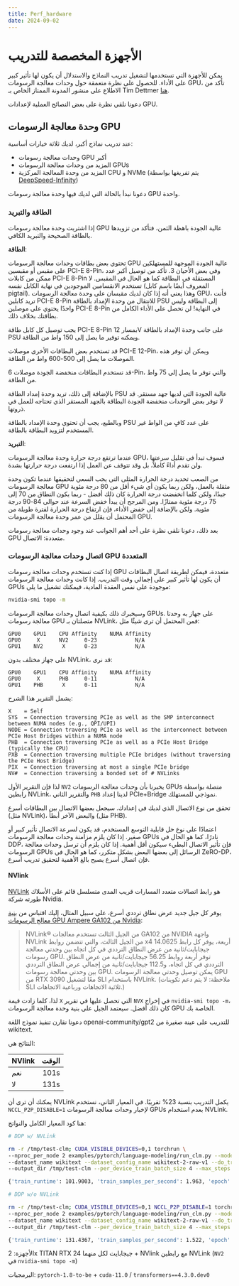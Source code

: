 ```yaml
---
title: Perf_hardware
date: 2024-09-02
---
```


# الأجهزة المخصصة للتدريب

يمكن للأجهزة التي تستخدمها لتشغيل تدريب النماذج والاستدلال أن يكون لها تأثير كبير على الأداء. للحصول على نظرة متعمقة حول وحدات معالجة الرسومات GPU، تأكد من الاطلاع على منشور المدونة الممتاز الخاص بـ Tim Dettmer [هنا](https://timdettmers.com/2020/09/07/which-gpu-for-deep-learning/).

دعونا نلقي نظرة على بعض النصائح العملية لإعدادات GPU.

## وحدة معالجة الرسومات GPU

عند تدريب نماذج أكبر، لديك ثلاثة خيارات أساسية:

- وحدات معالجة رسومات GPU أكبر
- المزيد من وحدات معالجة الرسومات GPUs
- المزيد من وحدة المعالجة المركزية CPU و NVMe (يتم تفريغها بواسطة [DeepSpeed-Infinity](main_classes/deepspeed#nvme-support))

دعونا نبدأ بالحالة التي لديك فيها وحدة معالجة رسومات GPU واحدة.

### الطاقة والتبريد

إذا اشتريت وحدة معالجة رسومات GPU عالية الجودة باهظة الثمن، فتأكد من تزويدها بالطاقة الصحيحة والتبريد الكافي.

**الطاقة**:

تحتوي بعض بطاقات وحدات معالجة الرسومات GPU عالية الجودة الموجهة للمستهلكين على مقبس أو مقبسين PCI-E 8-Pin، وفي بعض الأحيان 3. تأكد من توصيل أكبر عدد ممكن من كابلات PCI-E 8-Pin المستقلة في البطاقة كما هو الحال في المقبس. لا تستخدم الانقسامين الموجودين في نهاية الكابل نفسه (المعروف أيضًا باسم كابل pigtail). وهذا يعني أنه إذا كان لديك مقبسان على وحدة معالجة الرسومات GPU، فأنت تريد كابلين PCI-E 8-Pin للانتقال من وحدة الإمداد بالطاقة PSU إلى البطاقة وليس واحدًا يحتوي على موصلين PCI-E 8-Pin في النهاية! لن تحصل على الأداء الكامل من بطاقتك بخلاف ذلك.

يجب توصيل كل كابل طاقة PCI-E 8-Pin بمسار 12V على جانب وحدة الإمداد بالطاقة PSU ويمكنه توفير ما يصل إلى 150 واط من الطاقة.

قد تستخدم بعض البطاقات الأخرى موصلات PCI-E 12-Pin، ويمكن أن توفر هذه الموصلات ما يصل إلى 500-600 واط من الطاقة.

قد تستخدم البطاقات منخفضة الجودة موصلات 6-Pin، والتي توفر ما يصل إلى 75 واط من الطاقة.

بالإضافة إلى ذلك، تريد وحدة إمداد الطاقة PSU عالية الجودة التي لديها جهد مستقر. قد لا توفر بعض الوحدات منخفضة الجودة البطاقة بالجهد المستقر الذي تحتاجه للعمل في ذروتها.

وبالطبع، يجب أن تحتوي وحدة الإمداد بالطاقة PSU على عدد كافٍ من الواط غير المستخدم لتزويد البطاقة بالطاقة.

**التبريد**:

عندما ترتفع درجة حرارة وحدة معالجة الرسومات GPU، فسوف تبدأ في تقليل سرعتها ولن تقدم أداءً كاملاً، بل وقد تتوقف عن العمل إذا ارتفعت درجة حرارتها بشدة.

من الصعب تحديد درجة الحرارة المثلى التي يجب السعي لتحقيقها عندما تكون وحدة معالجة الرسومات GPU مثقلة بالعمل، ولكن ربما يكون أي شيء أقل من 80 درجة مئوية جيدًا، ولكن كلما انخفضت درجة الحرارة كان ذلك أفضل - ربما يكون النطاق من 70 إلى 75 درجة مئوية ممتازًا. ومن المرجح أن يبدأ خفض السرعة عند حوالي 84-90 درجة مئوية. ولكن بالإضافة إلى خفض الأداء، فإن ارتفاع درجة الحرارة لفترة طويلة من المحتمل أن يقلل من عمر وحدة معالجة الرسومات GPU.

بعد ذلك، دعونا نلقي نظرة على أحد أهم الجوانب عند وجود وحدات معالجة رسومات GPU متعددة: الاتصال.

### اتصال وحدات معالجة الرسومات GPU المتعددة

إذا كنت تستخدم وحدات معالجة رسومات GPU متعددة، فيمكن لطريقة اتصال البطاقات أن يكون لها تأثير كبير على إجمالي وقت التدريب. إذا كانت وحدات معالجة الرسومات GPUs موجودة على نفس العقدة المادية، فيمكنك تشغيل ما يلي:

```bash
nvidia-smi topo -m
```

وسيخبرك ذلك بكيفية اتصال وحدات معالجة الرسومات GPUs. على جهاز به وحدتا معالجة رسومات GPU متصلتان بـ NVLink، فمن المحتمل أن ترى شيئًا مثل:

```
GPU0    GPU1    CPU Affinity    NUMA Affinity
GPU0     X      NV2     0-23            N/A
GPU1    NV2      X      0-23            N/A
```

على جهاز مختلف بدون NVLink، قد نرى:

```
GPU0    GPU1    CPU Affinity    NUMA Affinity
GPU0     X      PHB     0-11            N/A
GPU1    PHB      X      0-11            N/A
```

يشمل التقرير هذا الشرح:

```
X    = Self
SYS  = Connection traversing PCIe as well as the SMP interconnect between NUMA nodes (e.g., QPI/UPI)
NODE = Connection traversing PCIe as well as the interconnect between PCIe Host Bridges within a NUMA node
PHB  = Connection traversing PCIe as well as a PCIe Host Bridge (typically the CPU)
PXB  = Connection traversing multiple PCIe bridges (without traversing the PCIe Host Bridge)
PIX  = Connection traversing at most a single PCIe bridge
NV#  = Connection traversing a bonded set of # NVLinks
```

لذا فإن التقرير الأول `NV2` يخبرنا بأن وحدات معالجة الرسومات GPUs متصلة بواسطة رابطين NVLink، والتقرير الثاني `PHB` لدينا إعداد PCIe+Bridge نموذجي للمستهلك.

تحقق من نوع الاتصال الذي لديك في إعدادك. سيجعل بعضها الاتصال بين البطاقات أسرع (مثل NVLink)، والبعض الآخر أبطأ (مثل PHB).

اعتمادًا على نوع حل قابلية التوسع المستخدم، قد يكون لسرعة الاتصال تأثير كبير أو صغير. إذا كان يلزم مزامنة وحدات معالجة الرسومات GPUs نادرًا، كما هو الحال في DDP، فإن تأثير الاتصال البطيء سيكون أقل أهمية. إذا كان يلزم أن ترسل وحدات معالجة الرسومات GPUs الرسائل إلى بعضها البعض بشكل متكرر، كما هو الحال في ZeRO-DP، فإن اتصال أسرع يصبح بالغ الأهمية لتحقيق تدريب أسرع.

#### NVlink

[NVLink](https://en.wikipedia.org/wiki/NVLink) هو رابط اتصالات متعدد المسارات قريب المدى متسلسل قائم على الأسلاك طورته شركة Nvidia.

يوفر كل جيل جديد عرض نطاق ترددي أسرع، على سبيل المثال، إليك اقتباس من [بنية معالج الرسومات GPU Ampere GA102 من Nvidia](https://www.nvidia.com/content/dam/en-zz/Solutions/geforce/ampere/pdf/NVIDIA-ampere-GA102-GPU-Architecture-Whitepaper-V1.pdf):

> NVLink® من الجيل الثالث
> تستخدم معالجات GA102 من NVIDIA واجهة NVLink من الجيل الثالث، والتي تتضمن روابط x4 أربعة،
> يوفر كل رابط 14.0625 جيجابايت/ثانية من عرض النطاق الترددي في كل اتجاه بين وحدتي معالجة رسومات GPU. توفر أربعة
> روابط 56.25 جيجابايت/ثانية من عرض النطاق الترددي في كل اتجاه، و112.5 جيجابايت/ثانية من إجمالي عرض النطاق الترددي
> بين وحدتي معالجة رسومات GPU. يمكن توصيل وحدتي معالجة الرسومات GPU من RTX 3090 معًا لتشغيل SLI باستخدام NVLink.
> (ملاحظة: لا يتم دعم تكوينات SLI ثلاثية الاتجاهات ورباعية الاتجاهات.)

لذا، كلما زادت قيمة `X` التي تحصل عليها في تقرير `NVX` في إخراج `nvidia-smi topo -m`، كان ذلك أفضل. سيعتمد الجيل على بنية وحدة معالجة الرسومات GPU الخاصة بك.

دعونا نقارن تنفيذ نموذج اللغة openai-community/gpt2 للتدريب على عينة صغيرة من wikitext.

النتائج هي:

| NVlink | الوقت |
| -----  | ---: |
| نعم      | 101s |
| لا      | 131s |

يمكنك أن ترى أن NVLink يكمل التدريب بنسبة 23% تقريبًا. في المعيار الثاني، نستخدم `NCCL_P2P_DISABLE=1` لإخبار وحدات معالجة الرسومات GPUs بعدم استخدام NVLink.

هنا كود المعيار الكامل والنواتج:

```bash
# DDP w/ NVLink

rm -r /tmp/test-clm; CUDA_VISIBLE_DEVICES=0,1 torchrun \
--nproc_per_node 2 examples/pytorch/language-modeling/run_clm.py --model_name_or_path openai-community/gpt2 \
--dataset_name wikitext --dataset_config_name wikitext-2-raw-v1 --do_train \
--output_dir /tmp/test-clm --per_device_train_batch_size 4 --max_steps 200

{'train_runtime': 101.9003, 'train_samples_per_second': 1.963, 'epoch': 0.69}

# DDP w/o NVLink

rm -r /tmp/test-clm; CUDA_VISIBLE_DEVICES=0,1 NCCL_P2P_DISABLE=1 torchrun \
--nproc_per_node 2 examples/pytorch/language-modeling/run_clm.py --model_name_or_path openai-community/gpt2 \
--dataset_name wikitext --dataset_config_name wikitext-2-raw-v1 --do_train
--output_dir /tmp/test-clm --per_device_train_batch_size 4 --max_steps 200

{'train_runtime': 131.4367, 'train_samples_per_second': 1.522, 'epoch': 0.69}
```

الأجهزة: 2x TITAN RTX 24 جيجابايت لكل منهما + NVlink مع رابطين NVLink (`NV2` في `nvidia-smi topo -m`)

البرمجيات: `pytorch-1.8-to-be` + `cuda-11.0` / `transformers==4.3.0.dev0`